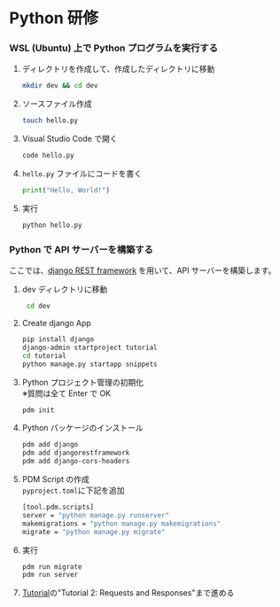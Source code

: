 # Python 研修

### WSL (Ubuntu) 上で Python プログラムを実行する

1. ディレクトリを作成して、作成したディレクトリに移動
   ```bash
   mkdir dev && cd dev
   ```
2. ソースファイル作成
   ```bash
   touch hello.py
   ```
3. Visual Studio Code で開く
   ```bash
   code hello.py
   ```
4. `hello.py` ファイルにコードを書く
   ```python
   print("Hello, World!")
   ```
5. 実行
   ```bash
   python hello.py
   ```

### Python で API サーバーを構築する

ここでは、[django REST framework](https://www.django-rest-framework.org/) を用いて、API サーバーを構築します。

1. dev ディレクトリに移動
   ```bash
    cd dev
   ```
2. Create django App
   ```bash
   pip install django
   django-admin startproject tutorial
   cd tutorial
   python manage.py startapp snippets
   ```
3. Python プロジェクト管理の初期化  
    ※質問は全て Enter で OK
   ```bash
   pdm init
   ```
4. Python パッケージのインストール
   ```bash
   pdm add django
   pdm add djangorestframework
   pdm add django-cors-headers
   ```
5. PDM Script の作成  
   `pyproject.toml`に下記を追加

   ```bash
   [tool.pdm.scripts]
   server = "python manage.py runserver"
   makemigrations = "python manage.py makemigrations"
   migrate = "python manage.py migrate"
   ```

6. 実行
   ```bash
   pdm run migrate
   pdm run server
   ```
7. [Tutorial](https://www.django-rest-framework.org/tutorial/1-serialization/)の"Tutorial 2: Requests and Responses"まで進める
